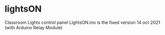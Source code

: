 # lightsON
Classroom Lights control panel
LightsON.ino is the fixed version 14 oct 2021 (with Arduino Relay Module)
